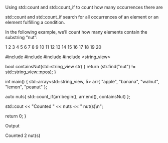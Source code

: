 Using std::count and std::count_if to count how many occurrences there are

std::count and std::count_if search for all occurrences of an element or an element fulfilling a condition.

In the following example, we’ll count how many elements contain the substring “nut”:

1
2
3
4
5
6
7
8
9
10
11
12
13
14
15
16
17
18
19
20

#include <algorithm>
#include <array>
#include <iostream>
#include <string_view>

bool containsNut(std::string_view str)
{
  return (str.find("nut") != std::string_view::npos);
}

int main()
{
  std::array<std::string_view, 5> arr{ "apple", "banana", "walnut", "lemon", "peanut" };

  auto nuts{ std::count_if(arr.begin(), arr.end(), containsNut) };

  std::cout << "Counted " << nuts << " nut(s)\n";

  return 0;
}

Output

Counted 2 nut(s)
